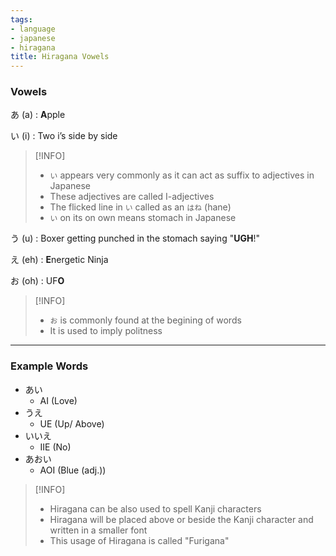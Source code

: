```yaml
---
tags:
- language
- japanese
- hiragana
title: Hiragana Vowels
---
```


### Vowels

あ (a) : **A**pple

い (i) : Two i’s side by side

 > [!INFO]
 > * `い` appears very commonly as it can act as suffix to adjectives in Japanese
 > * These adjectives are called I-adjectives
 > * The flicked line in `い` called as an `はね` (hane)
 > * `い` on its on own means stomach in Japanese

う (u) : Boxer getting punched in the stomach saying "**UGH**!"

え (eh) : **E**nergetic Ninja

お (oh) : UF**O**

 > [!INFO]
 > * `お` is commonly found at the begining of words
 > * It is used to imply politness

---

### Example Words

* あい
	* AI (Love)
* うえ
	* UE (Up/ Above)
* いいえ
	* IIE (No)
* あおい
	* AOI (Blue (adj.))

 > [!INFO]
 > * Hiragana can be also used to spell Kanji characters
 > * Hiragana will be placed above or beside the Kanji character and written in a smaller font
 > * This usage of Hiragana is called "Furigana"